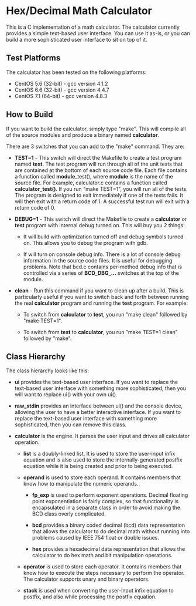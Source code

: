 Hex/Decimal Math Calculator
===========================

This is a C implementation of a math calculator.  The calculator currently provides a simple text-based user interface.  You can use it as-is, or you can build a more sophisticated user interface to sit on top of it.

Test Platforms
--------------

The calculator has been tested on the following platforms:
* CentOS 5.6 (32-bit) - gcc version 4.1.2
* CentOS 6.6 (32-bit) - gcc version 4.4.7
* CentOS 7.1 (64-bit) - gcc version 4.8.3

How to Build
------------

If you want to build the calculator, simply type "make".  This will compile all of the source modules and produce a binary named **calculator**.

There are 3 switches that you can add to the "make" command.  They are:

* **TEST=1** - This switch will direct the Makefile to create a test program named **test**.  The test program will run through all of the unit tests that are contained at the bottom of each source code file.  Each file contains a function called **module**_test(), where **module** is the name of the source file.  For example, calculator.c contains a function called **calculator_test()**.  If you run "make TEST=1", you will run all of the tests.  The program is designed to exit immediately if one of the tests fails.  It will then exit with a return code of 1.  A successful test run will exit with a return code of 0.

* **DEBUG=1** - This switch will direct the Makefile to create a **calculator** or **test** program with internal debug turned on.  This will buy you 2 things:

  * It will build with optimization turned off and debug symbols turned on.  This allows you to debug the program with gdb.

  * If will turn on console debug info.  There is a lot of console debug information in the source code files.  It is useful for debugging problems.  Note that bcd.c contains per-method debug info that is controlled via a series of **BCD_DBG_...** switches at the top of the module.

* **clean** - Run this command if you want to clean up after a build.  This is particularly useful if you want to switch back and forth between running the real **calculator** program and running the **test** program.  For example:

  * To switch from **calculator** to **test**, you run "make clean" followed by "make TEST=1".

  * To switch from **test** to **calculator**, you run "make TEST=1 clean" followed by "make".

Class Hierarchy
---------------

The class hierarchy looks like this:

* **ui** provides the text-based user interface.  If you want to replace the text-based user interface with something more sophisticated, then you will want to replace ui() with your own ui().

* **raw_stdin** provides an interface between ui() and the console device, allowing the user to have a better interactive interface.  If you want to replace the text-based user interface with something more sophisticated, then you can remove this class.

* **calculator** is the engine.  It parses the user input and drives all
    calculator operation.

  * **list** is a doubly-linked list.  It is used to store the user-input infix equation and is also used to store the internally-generated postfix equation while it is being created and prior to being executed.

  * **operand** is used to store each operand.  It contains members that know how to manipulate the numeric operands.

    * **fp_exp** is used to perform exponent operations.  Decimal floating point exponentiation is fairly complex, so that functionality is encapsulated in a separate class in order to avoid making the BCD class overly complicated.

    * **bcd** provides a binary coded decimal (bcd) data representation that allows the calculator to do decimal math without running into problems caused by IEEE 754 float or double issues.

    * **hex** provides a hexadecimal data representation that allows the calculator to do hex math and bit manipulation operations.

  * **operator** is used to store each operator.  It contains members that know how to execute the steps necessary to perform the operator.  The calculator supports unary and binary operators.

  * **stack** is used when converting the user-input infix equation to postfix, and also while processing the postfix equation.

